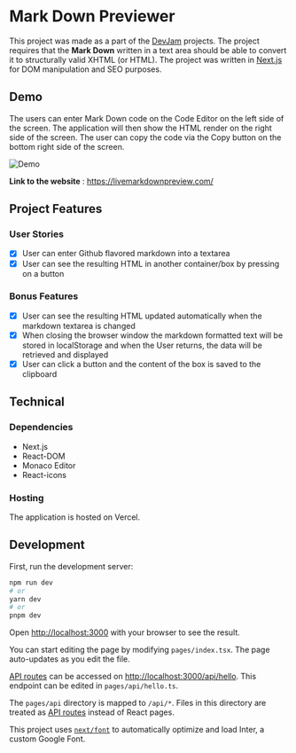 # Mark Down Previewer
This project was made as a part of the [DevJam](https://www.devjam.org/) projects. The project requires that the **Mark Down** written in a text area should be able to convert it to structurally valid XHTML (or HTML). The project was written in [Next.js](https://nextjs.org/) for DOM manipulation and SEO purposes.

## Demo
The users can enter Mark Down code on the Code Editor on the left side of the screen. The application will then show the HTML render on the right side of the screen. The user can copy the code via the Copy button on the bottom right side of the screen.

![Demo](/demo.gif "Demo")

**Link to the website** : https://livemarkdownpreview.com/

## Project Features
### User Stories

- [x] User can enter Github flavored markdown into a textarea
- [x] User can see the resulting HTML in another container/box by pressing on a button
### Bonus Features
- [x] User can see the resulting HTML updated automatically when the markdown textarea is changed
- [x] When closing the browser window the markdown formatted text will be stored in localStorage and when the User returns, the data will be retrieved and displayed
- [x] User can click a button and the content of the box is saved to the clipboard

## Technical
### Dependencies
- Next.js
- React-DOM
- Monaco Editor
- React-icons
### Hosting
The application is hosted on Vercel.

## Development

First, run the development server:

```bash
npm run dev
# or
yarn dev
# or
pnpm dev
```

Open [http://localhost:3000](http://localhost:3000) with your browser to see the result.

You can start editing the page by modifying `pages/index.tsx`. The page auto-updates as you edit the file.

[API routes](https://nextjs.org/docs/api-routes/introduction) can be accessed on [http://localhost:3000/api/hello](http://localhost:3000/api/hello). This endpoint can be edited in `pages/api/hello.ts`.

The `pages/api` directory is mapped to `/api/*`. Files in this directory are treated as [API routes](https://nextjs.org/docs/api-routes/introduction) instead of React pages.

This project uses [`next/font`](https://nextjs.org/docs/basic-features/font-optimization) to automatically optimize and load Inter, a custom Google Font.

